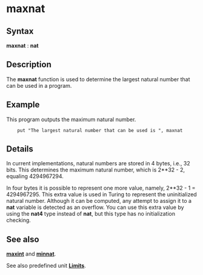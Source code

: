 
# maxnat

## Syntax
**maxnat** : **nat**

## Description
The **maxnat** function is used to determine the largest natural number that can be used in a program.


## Example
This program outputs the maximum natural number.

        put "The largest natural number that can be used is ", maxnat
## Details
In current  implementations, natural numbers are stored in 4 bytes, i.e., 32 bits. This determines the maximum natural number, which is 2**32 - 2, equaling 4294967294.

In four bytes it is possible to represent one more value, namely, 2**32 - 1 = 4294967295. This extra value is used in Turing to represent the uninitialized natural number. Although it can be computed, any attempt to assign it to a **nat** variable is detected as an overflow. You can use this extra value by using the **nat4** type instead of **nat**, but this type has no initialization checking.


## See also
**[maxint](maxint.html)** and **[minnat](minnat.html)**.

See also predefined unit **[Limits](limitsmodule.html)**.

